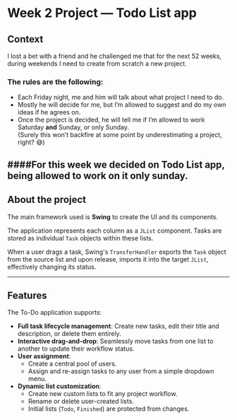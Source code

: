 # Week 2 Project — Todo List app

## Context
I lost a bet with a friend and he challenged me that for the next 52 weeks, during weekends I need to create from scratch a new project.  

### The rules are the following:
- Each Friday night, me and him will talk about what project I need to do.  
- Mostly he will decide for me, but I’m allowed to suggest and do my own ideas if he agrees on.  
- Once the project is decided, he will tell me if I’m allowed to work Saturday **and** Sunday, or only Sunday.  
  (Surely this won’t backfire at some point by underestimating a project, right? 😅)

  
####For this week we decided on **Todo List app**, being allowed to work on it only sunday.  
---

## About the project
The main framework used is **Swing** to create the UI and its components.

The application represents each column as a `JList` component. Tasks are stored as individual `Task` objects within these lists.

When a user drags a task, Swing's `TransferHandler` exports the `Task` object from the source list and upon release, imports it into the target `JList`, effectively changing its status.

---

## Features

The To-Do application supports:

- **Full task lifecycle management**: Create new tasks, edit their title and description, or delete them entirely.
- **Interactive drag-and-drop**: Seamlessly move tasks from one list to another to update their workflow status.
- **User assignment**:
    - Create a central pool of users.
    - Assign and re-assign tasks to any user from a simple dropdown menu.
- **Dynamic list customization**:
    - Create new custom lists to fit any project workflow.
    - Rename or delete user-created lists.
    - Initial lists (`Todo`, `Finished`) are protected from changes.
